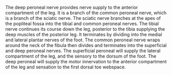 The deep peroneal nerve provides nerve supply to the anterior compartment of the leg. It is a branch of the common peroneal nerve, which is a branch of the sciatic nerve. The sciatic nerve branches at the apex of the popliteal fossa into the tibial and common peroneal nerves. The tibial nerve continues its course down the leg, posterior to the tibia supplying the deep muscles of the posterior leg. It terminates by dividing into the medial and lateral plantar nerves of the foot. The common peroneal nerve wraps around the neck of the fibula then divides and terminates into the superficial and deep peroneal nerves. The superficial peroneal will supply the lateral compartment of the leg, and the sensory to the dorsum of the foot. The deep peroneal will supply the motor innervation to the anterior compartment of the leg and sensation to the first dorsal toe webspace.